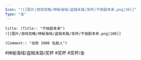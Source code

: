 ```yaml
---
Icon: "![[图片/游戏攻略/神秘海域/盗贼末路/奖杯/不按剧本来.png|30]]"
Type: "金"
---
```

```ad-common-gold-trophy
title: (Title:: "不按剧本来")
![[图片/游戏攻略/神秘海域/盗贼末路/奖杯/不按剧本来.png|100]]

(Comment:: "击败 1000 名敌人")
```

#神秘海域/盗贼末路/奖杯 #奖杯 #奖杯/金
